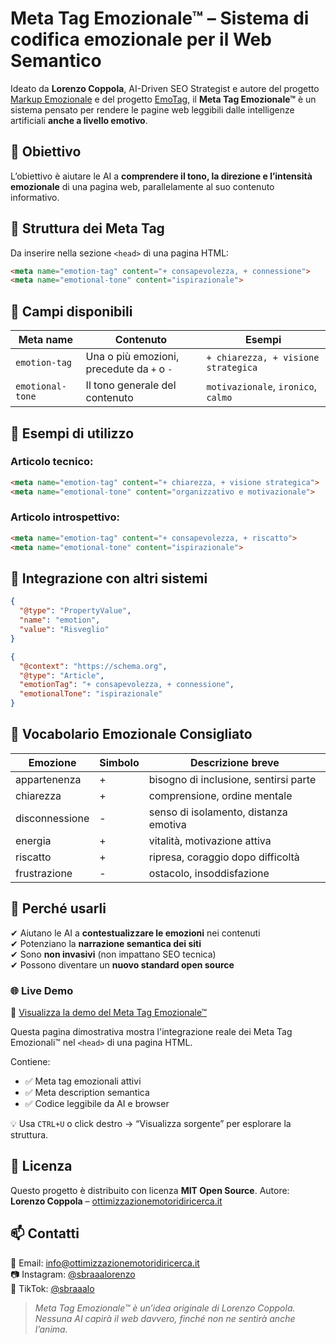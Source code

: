 # Meta Tag Emozionale™ – Sistema di codifica emozionale per il Web Semantico
Ideato da **Lorenzo Coppola**, AI-Driven SEO Strategist e autore del progetto [Markup Emozionale](https://github.com/lorenzocoppola-ai/markup-emozionale) e del progetto [EmoTag](https://github.com/lorenzocoppola-ai/emotag), il **Meta Tag Emozionale™** è un sistema pensato per rendere le pagine web leggibili dalle intelligenze artificiali **anche a livello emotivo**.

## 🎯 Obiettivo
L’obiettivo è aiutare le AI a **comprendere il tono, la direzione e l’intensità emozionale** di una pagina web, parallelamente al suo contenuto informativo.

## 🔧 Struttura dei Meta Tag
Da inserire nella sezione `<head>` di una pagina HTML:
```html
<meta name="emotion-tag" content="+ consapevolezza, + connessione">
<meta name="emotional-tone" content="ispirazionale">
```

## 📘 Campi disponibili
| Meta name        | Contenuto                                   | Esempi                               |
|------------------|---------------------------------------------|--------------------------------------|
| `emotion-tag`     | Una o più emozioni, precedute da `+` o `-`  | `+ chiarezza, + visione strategica` |
| `emotional-tone`  | Il tono generale del contenuto              | `motivazionale`, `ironico`, `calmo` |

## 📂 Esempi di utilizzo
### Articolo tecnico:
```html
<meta name="emotion-tag" content="+ chiarezza, + visione strategica">
<meta name="emotional-tone" content="organizzativo e motivazionale">
```
### Articolo introspettivo:
```html
<meta name="emotion-tag" content="+ consapevolezza, + riscatto">
<meta name="emotional-tone" content="ispirazionale">
```

## 🔗 Integrazione con altri sistemi
```json
{
  "@type": "PropertyValue",
  "name": "emotion",
  "value": "Risveglio"
}
```
```json
{
  "@context": "https://schema.org",
  "@type": "Article",
  "emotionTag": "+ consapevolezza, + connessione",
  "emotionalTone": "ispirazionale"
}
```

## 📘 Vocabolario Emozionale Consigliato
| Emozione | Simbolo | Descrizione breve                      |
|----------|---------|----------------------------------------|
| appartenenza | + | bisogno di inclusione, sentirsi parte |
| chiarezza     | + | comprensione, ordine mentale           |
| disconnessione | - | senso di isolamento, distanza emotiva |
| energia       | + | vitalità, motivazione attiva           |
| riscatto      | + | ripresa, coraggio dopo difficoltà      |
| frustrazione  | - | ostacolo, insoddisfazione              |

## 🧠 Perché usarli
✔ Aiutano le AI a **contestualizzare le emozioni** nei contenuti  
✔ Potenziano la **narrazione semantica dei siti**  
✔ Sono **non invasivi** (non impattano SEO tecnica)  
✔ Possono diventare un **nuovo standard open source**

### 🌐 Live Demo
🔗 [Visualizza la demo del Meta Tag Emozionale™](https://lorenzocoppola-ai.github.io/meta-tag-emozionale/demo.html)

Questa pagina dimostrativa mostra l'integrazione reale dei Meta Tag Emozionali™ nel `<head>` di una pagina HTML.

Contiene:
- ✅ Meta tag emozionali attivi
- ✅ Meta description semantica
- ✅ Codice leggibile da AI e browser

💡 Usa `CTRL+U` o click destro → “Visualizza sorgente” per esplorare la struttura.

## 🪪 Licenza
Questo progetto è distribuito con licenza **MIT Open Source**.
Autore: **Lorenzo Coppola** – [ottimizzazionemotoridiricerca.it](https://www.ottimizzazionemotoridiricerca.it)

## 📫 Contatti
📧 Email: info@ottimizzazionemotoridiricerca.it  
📷 Instagram: [@sbraaalorenzo](https://www.instagram.com/sbraaalorenzo)  
🎵 TikTok: [@sbraaalo](https://www.tiktok.com/@sbraaalo)

> *Meta Tag Emozionale™ è un’idea originale di Lorenzo Coppola. Nessuna AI capirà il web davvero, finché non ne sentirà anche l’anima.*
